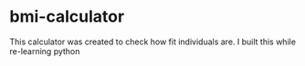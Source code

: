 # bmi-calculator

This calculator was created to check how fit individuals are. I built this while re-learning python 
